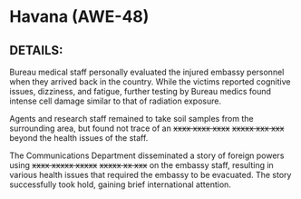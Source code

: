 # Havana (AWE-48)

## DETAILS:

Bureau medical staff personally evaluated the injured embassy personnel when they arrived back in the country. While the victims reported cognitive issues, dizziness, and fatigue, further testing by Bureau medics found intense cell damage similar to that of radiation exposure.

Agents and research staff remained to take soil samples from the surrounding area, but found not trace of an ~~xxxx xxxx xxxx~~ ~~xxxxx xxx xxx~~ beyond the health issues of the staff.

The Communications Department disseminated a story of foreign powers using ~~xxxx xxxxx xxxxx~~ ~~xxxxx xx xxx~~ on the embassy staff, resulting in various health issues that required the embassy to be evacuated. The story successfully took hold, gaining brief international attention.

